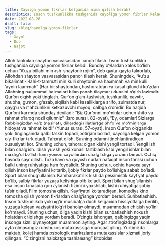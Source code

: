 ```yaml
---
title: Xayolga yomon fikrlar kelganida nima qilish kerak?
description: Inson tushkunlikka tushganida xayoliga yomon fikrlar keladi.
date: 2022-08-26
draft: false
slug: /blog/hayolga-yomon-fikrlar
tags:
  - Xayol
  - Duo
  - Najot
---
```


Alloh taolodan shayton vasvasasidan panoh tilash. Inson tushkunlikka tushganida xayoliga yomon fikrlar keladi. Bunday o‘ylardan xalos bo‘lish uchun “A’uzu billahi min ash-shaytonir rojim”, deb qayta-qayta takrorlab, Allohdan shayton vasvasasidan panoh tilash kerak. Shuningdek, “Au’zu bikalimati-l-lahi-t-tammati min kulli shaytonin va haammah va min kulli ’aynin laammah” (Har bir shaytondan, hashoratdan va kasal qiluvchi ko‘zdan Allohning mukammal kalimalari bilan panoh tilayman) duosini o‘qish lozimdir.
Qur’on o‘qish yoki tinglash. Qur’on g‘am-tashvish, tushkunlik, xavotir, shubha, gumon, g‘azab, siqilish kabi kasalliklarga shifo, zulmatda nur, qayg‘u va mahzunlikni ketkazuvchi mayoq, qalbga oromdir. Bu haqida Qur’oni karimda shunday deyiladi: “Biz Qur’onni mo‘minlar uchun shifo va rahmat o‘laroq nozil qilurmiz” (Isro surasi, 82-oyat), “Ey, odamlar! Sizlarga Rabbingizdan va’z (nasihat), dillardagi (illatlar)ga shifo va mo‘minlarga hidoyat va rahmat keldi” (Yunus surasi, 57-oyat). Inson Qur’on o‘qiganida yoki tinglaganida qalbi taskin topadi, xotirjam bo‘ladi, xayoliga kelgan yomon o‘y-fikrlar tark etadi.
Tahorat olish. Suvning odamni tinchlantiradigan xususiyati bor. Shuning uchun, tahorat olgan kishi yengil tortadi.
Yengil ish bilan chalg‘ish. Idish yuvish yoki xonani tartiblash kabi yengil ishlar bilan mashg‘ul bo‘lish ham yomon xayollardan chalg‘ishga yordam beradi.
Ochiq havoda sayr qilish. Toza havo va quyosh nurlari nafaqat inson tanasi uchun balki uning ruhiyatiga ham foydalidir. Shuning uchun, ochiq havoda sayr qilish inson kayfiyatini ko‘tarib, ijobiy fikrlar paydo bo‘lishiga sabab bo‘ladi.
Sport bilan shug‘ullanish. Kamharakatlilik kishida pessimistik kayfiyat paydo bo‘lib, salbiy fikrlar yuzaga kelishiga olib keladi. Sport bilan shug‘ullanish esa inson tanasida qon aylanish tizimini yaxshilab, kishi ruhiyatiga ijobiy ta’sir qiladi.
Film tomosha qilish. Kayfiyatni ko‘taradigan, komediya kino tomosha qilish yomon fikrlardan chalg‘ishga yordam beradi.
Suhbatlashish. Inson tushkunlikda yoki og‘ir musibatga duch kelganida hissiyotlarga berilib, yuzaga kelgan vaziyatni to‘g‘ri baholay olmaydi, muammodan chiqish yo‘lini ko‘rmaydi. Shuning uchun, dilga yaqin kishi bilan suhbatlashish noxush holatdan chiqishga yordam beradi. O‘zingiz ishongan, qalbingizga yaqin insonga sizni qiynayotgan muammoni ayting. Agar atrofingizdagi insonlarga ayta olmasangiz ruhshunos mutaxassisga murojaat qiling. Yurtimizda maktab, kollej hamda psixologik markazlarda mutaxassislar xizmati joriy qilingan.
“O‘zingizni halokatga tashlamang” kitobidan
